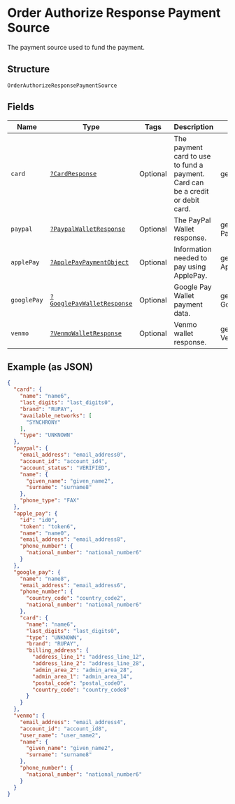 
# Order Authorize Response Payment Source

The payment source used to fund the payment.

## Structure

`OrderAuthorizeResponsePaymentSource`

## Fields

| Name | Type | Tags | Description | Getter | Setter |
|  --- | --- | --- | --- | --- | --- |
| `card` | [`?CardResponse`](../../doc/models/card-response.md) | Optional | The payment card to use to fund a payment. Card can be a credit or debit card. | getCard(): ?CardResponse | setCard(?CardResponse card): void |
| `paypal` | [`?PaypalWalletResponse`](../../doc/models/paypal-wallet-response.md) | Optional | The PayPal Wallet response. | getPaypal(): ?PaypalWalletResponse | setPaypal(?PaypalWalletResponse paypal): void |
| `applePay` | [`?ApplePayPaymentObject`](../../doc/models/apple-pay-payment-object.md) | Optional | Information needed to pay using ApplePay. | getApplePay(): ?ApplePayPaymentObject | setApplePay(?ApplePayPaymentObject applePay): void |
| `googlePay` | [`?GooglePayWalletResponse`](../../doc/models/google-pay-wallet-response.md) | Optional | Google Pay Wallet payment data. | getGooglePay(): ?GooglePayWalletResponse | setGooglePay(?GooglePayWalletResponse googlePay): void |
| `venmo` | [`?VenmoWalletResponse`](../../doc/models/venmo-wallet-response.md) | Optional | Venmo wallet response. | getVenmo(): ?VenmoWalletResponse | setVenmo(?VenmoWalletResponse venmo): void |

## Example (as JSON)

```json
{
  "card": {
    "name": "name6",
    "last_digits": "last_digits0",
    "brand": "RUPAY",
    "available_networks": [
      "SYNCHRONY"
    ],
    "type": "UNKNOWN"
  },
  "paypal": {
    "email_address": "email_address0",
    "account_id": "account_id4",
    "account_status": "VERIFIED",
    "name": {
      "given_name": "given_name2",
      "surname": "surname8"
    },
    "phone_type": "FAX"
  },
  "apple_pay": {
    "id": "id0",
    "token": "token6",
    "name": "name0",
    "email_address": "email_address8",
    "phone_number": {
      "national_number": "national_number6"
    }
  },
  "google_pay": {
    "name": "name8",
    "email_address": "email_address6",
    "phone_number": {
      "country_code": "country_code2",
      "national_number": "national_number6"
    },
    "card": {
      "name": "name6",
      "last_digits": "last_digits0",
      "type": "UNKNOWN",
      "brand": "RUPAY",
      "billing_address": {
        "address_line_1": "address_line_12",
        "address_line_2": "address_line_28",
        "admin_area_2": "admin_area_28",
        "admin_area_1": "admin_area_14",
        "postal_code": "postal_code0",
        "country_code": "country_code8"
      }
    }
  },
  "venmo": {
    "email_address": "email_address4",
    "account_id": "account_id8",
    "user_name": "user_name2",
    "name": {
      "given_name": "given_name2",
      "surname": "surname8"
    },
    "phone_number": {
      "national_number": "national_number6"
    }
  }
}
```

